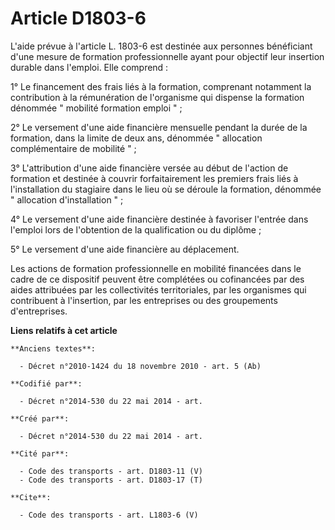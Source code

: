 # Article D1803-6

L'aide prévue à l'article L. 1803-6 est destinée aux personnes bénéficiant d'une mesure de formation professionnelle ayant
pour objectif leur insertion durable dans l'emploi. Elle comprend : 

1° Le financement des frais liés à la formation, comprenant notamment la contribution à la rémunération de l'organisme qui
dispense la formation dénommée " mobilité formation emploi " ; 

2° Le versement d'une aide financière mensuelle pendant la durée de la formation, dans la limite de deux ans, dénommée "
allocation complémentaire de mobilité " ; 

3° L'attribution d'une aide financière versée au début de l'action de formation et destinée à couvrir forfaitairement les
premiers frais liés à l'installation du stagiaire dans le lieu où se déroule la formation, dénommée " allocation
d'installation " ; 

4° Le versement d'une aide financière destinée à favoriser l'entrée dans l'emploi lors de l'obtention de la qualification ou
du diplôme ; 

5° Le versement d'une aide financière au déplacement. 

Les actions de formation professionnelle en mobilité financées dans le cadre de ce dispositif peuvent être complétées ou
cofinancées par des aides attribuées par les collectivités territoriales, par les organismes qui contribuent à l'insertion,
par les entreprises ou des groupements d'entreprises.

**Liens relatifs à cet article**

	**Anciens textes**:

	  - Décret n°2010-1424 du 18 novembre 2010 - art. 5 (Ab)

	**Codifié par**:

	  - Décret n°2014-530 du 22 mai 2014 - art.

	**Créé par**:

	  - Décret n°2014-530 du 22 mai 2014 - art.

	**Cité par**:

	  - Code des transports - art. D1803-11 (V)
	  - Code des transports - art. D1803-17 (T)

	**Cite**:

	  - Code des transports - art. L1803-6 (V)
